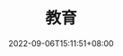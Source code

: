 ---
title: "教育"
date: 2022-09-06T15:11:51+08:00
draft: false
# description
description: "This is meta description"
---